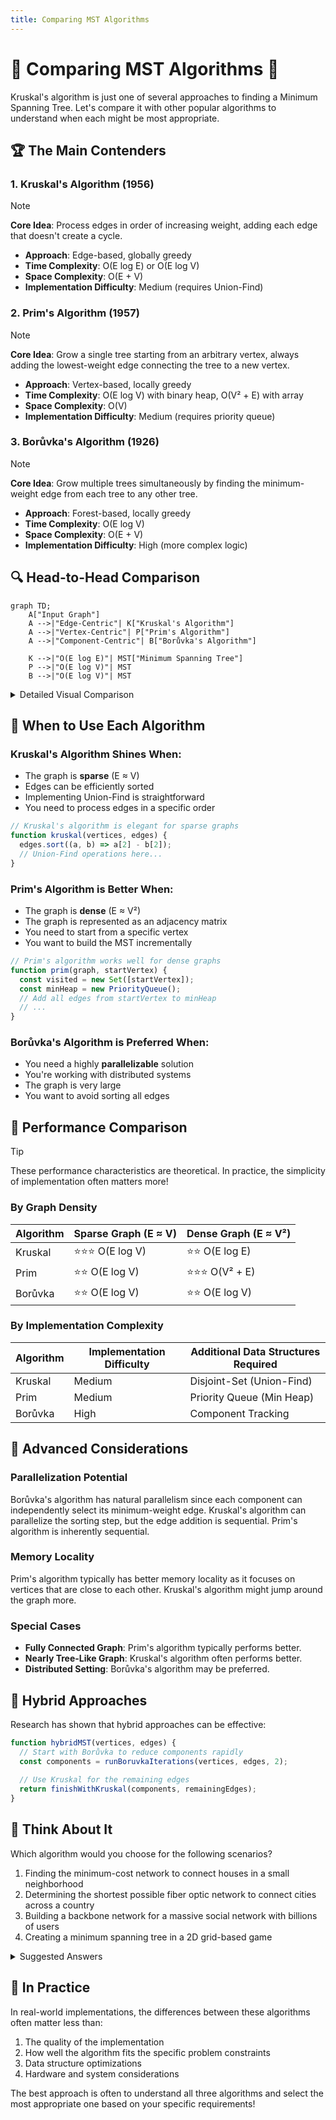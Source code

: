 ```yaml
---
title: Comparing MST Algorithms
---
```


# 🔄 Comparing MST Algorithms 🔄

Kruskal's algorithm is just one of several approaches to finding a Minimum Spanning Tree. Let's compare it with other popular algorithms to understand when each might be most appropriate.

## 🏆 The Main Contenders

### 1. Kruskal's Algorithm (1956)

> [!NOTE]
> **Core Idea**: Process edges in order of increasing weight, adding each edge that doesn't create a cycle.

- **Approach**: Edge-based, globally greedy
- **Time Complexity**: O(E log E) or O(E log V)
- **Space Complexity**: O(E + V)
- **Implementation Difficulty**: Medium (requires Union-Find)

### 2. Prim's Algorithm (1957)

> [!NOTE]
> **Core Idea**: Grow a single tree starting from an arbitrary vertex, always adding the lowest-weight edge connecting the tree to a new vertex.

- **Approach**: Vertex-based, locally greedy
- **Time Complexity**: O(E log V) with binary heap, O(V² + E) with array
- **Space Complexity**: O(V)
- **Implementation Difficulty**: Medium (requires priority queue)

### 3. Borůvka's Algorithm (1926)

> [!NOTE]
> **Core Idea**: Grow multiple trees simultaneously by finding the minimum-weight edge from each tree to any other tree.

- **Approach**: Forest-based, locally greedy
- **Time Complexity**: O(E log V)
- **Space Complexity**: O(E + V)
- **Implementation Difficulty**: High (more complex logic)

## 🔍 Head-to-Head Comparison

```mermaid
graph TD;
    A["Input Graph"]
    A -->|"Edge-Centric"| K["Kruskal's Algorithm"]
    A -->|"Vertex-Centric"| P["Prim's Algorithm"]
    A -->|"Component-Centric"| B["Borůvka's Algorithm"]
    
    K -->|"O(E log E)"| MST["Minimum Spanning Tree"]
    P -->|"O(E log V)"| MST
    B -->|"O(E log V)"| MST
```

<details>
<summary>Detailed Visual Comparison</summary>

### Same Graph Processed by Different Algorithms

Consider this graph:

```mermaid
graph TD;
    A--2---B;
    A--4---C;
    B--1---C;
    B--3---D;
    C--5---D;
```

#### Kruskal's Approach
1. Sort edges: B-C(1), A-B(2), B-D(3), A-C(4), C-D(5)
2. Add B-C(1), A-B(2), B-D(3) to MST
3. MST complete with weight 6

#### Prim's Approach (starting from A)
1. Add cheapest edge from A: A-B(2)
2. Add cheapest edge from {A,B}: B-C(1)
3. Add cheapest edge from {A,B,C}: B-D(3)
4. MST complete with weight 6

#### Borůvka's Approach
1. First iteration:
   - A selects edge A-B(2)
   - B selects edge B-C(1)
   - C selects edge B-C(1)
   - D selects edge B-D(3)
2. After merging: Two components {A,B,C} and {D}
3. Second iteration:
   - {A,B,C} selects edge B-D(3)
4. MST complete with weight 6
</details>

## 🧠 When to Use Each Algorithm

### Kruskal's Algorithm Shines When:

- The graph is **sparse** (E ≈ V)
- Edges can be efficiently sorted
- Implementing Union-Find is straightforward
- You need to process edges in a specific order

```javascript
// Kruskal's algorithm is elegant for sparse graphs
function kruskal(vertices, edges) {
  edges.sort((a, b) => a[2] - b[2]);
  // Union-Find operations here...
}
```

### Prim's Algorithm is Better When:

- The graph is **dense** (E ≈ V²)
- The graph is represented as an adjacency matrix
- You need to start from a specific vertex
- You want to build the MST incrementally

```javascript
// Prim's algorithm works well for dense graphs
function prim(graph, startVertex) {
  const visited = new Set([startVertex]);
  const minHeap = new PriorityQueue();
  // Add all edges from startVertex to minHeap
  // ...
}
```

### Borůvka's Algorithm is Preferred When:

- You need a highly **parallelizable** solution
- You're working with distributed systems
- The graph is very large
- You want to avoid sorting all edges

## 🎯 Performance Comparison

> [!TIP]
> These performance characteristics are theoretical. In practice, the simplicity of implementation often matters more!

### By Graph Density

| Algorithm | Sparse Graph (E ≈ V) | Dense Graph (E ≈ V²) |
|-----------|----------------------|----------------------|
| Kruskal   | ⭐⭐⭐ O(E log V)     | ⭐⭐ O(E log E)       |
| Prim      | ⭐⭐ O(E log V)       | ⭐⭐⭐ O(V² + E)       |
| Borůvka   | ⭐⭐ O(E log V)       | ⭐⭐ O(E log V)       |

### By Implementation Complexity

| Algorithm | Implementation Difficulty | Additional Data Structures Required |
|-----------|---------------------------|-------------------------------------|
| Kruskal   | Medium                    | Disjoint-Set (Union-Find)           |
| Prim      | Medium                    | Priority Queue (Min Heap)           |
| Borůvka   | High                      | Component Tracking                  |

## 🚀 Advanced Considerations

### Parallelization Potential

Borůvka's algorithm has natural parallelism since each component can independently select its minimum-weight edge. Kruskal's algorithm can parallelize the sorting step, but the edge addition is sequential. Prim's algorithm is inherently sequential.

### Memory Locality

Prim's algorithm typically has better memory locality as it focuses on vertices that are close to each other. Kruskal's algorithm might jump around the graph more.

### Special Cases

- **Fully Connected Graph**: Prim's algorithm typically performs better.
- **Nearly Tree-Like Graph**: Kruskal's algorithm often performs better.
- **Distributed Setting**: Borůvka's algorithm may be preferred.

## 🧪 Hybrid Approaches

Research has shown that hybrid approaches can be effective:

```javascript
function hybridMST(vertices, edges) {
  // Start with Borůvka to reduce components rapidly
  const components = runBoruvkaIterations(vertices, edges, 2);
  
  // Use Kruskal for the remaining edges
  return finishWithKruskal(components, remainingEdges);
}
```

## 💭 Think About It

Which algorithm would you choose for the following scenarios?

1. Finding the minimum-cost network to connect houses in a small neighborhood
2. Determining the shortest possible fiber optic network to connect cities across a country
3. Building a backbone network for a massive social network with billions of users
4. Creating a minimum spanning tree in a 2D grid-based game

<details>
<summary>Suggested Answers</summary>

1. **Small Neighborhood**: Any algorithm works well due to small size, but Kruskal's simplicity makes it a good choice.
2. **Country-wide Fiber**: Kruskal's algorithm is great as the graph is sparse (not every city connects directly to every other).
3. **Social Network**: Prim's algorithm might be better due to the dense nature of social connections, or a parallel Borůvka for the massive scale.
4. **Grid-based Game**: Prim's algorithm often works well for grid-based structures due to locality.
</details>

## 🔄 In Practice

In real-world implementations, the differences between these algorithms often matter less than:

1. The quality of the implementation
2. How well the algorithm fits the specific problem constraints
3. Data structure optimizations
4. Hardware and system considerations

The best approach is often to understand all three algorithms and select the most appropriate one based on your specific requirements! 